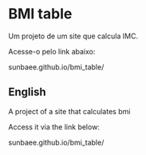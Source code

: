 # BMI table

Um projeto de um site que calcula IMC.

Acesse-o pelo link abaixo: 

sunbaee.github.io/bmi_table/

<h2>English</h2>

A project of a site that calculates bmi

Access it via the link below:

sunbaee.github.io/bmi_table/
